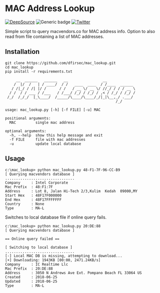 # MAC Address Lookup

[![DeepSource](https://deepsource.io/gh/dfirsec/mac_lookup.svg/?label=active+issues&show_trend=true&token=gYA5JUpCySwLi-SMCnfALNiL)](https://deepsource.io/gh/dfirsec/mac_lookup/?ref=repository-badge) ![Generic badge](https://img.shields.io/badge/python-3.7-blue.svg) [![Twitter](https://img.shields.io/badge/Twitter-@pulsecode-blue.svg)](https://twitter.com/pulsecode)

Simple script to query macvendors.co for MAC address info. Option to also read from file containing a list of MAC addresses.

## Installation

```text
git clone https://github.com/dfirsec/mac_lookup.git
cd mac_lookup
pip install -r requirements.txt
```

```console
     __  ______   ______   __                __
    /  |/  /   | / ____/  / /   ____  ____  / /____  ______
   / /|_/ / /| |/ /      / /   / __ \/ __ \/ //_/ / / / __ \
  / /  / / ___ / /___   / /___/ /_/ / /_/ / ,< / /_/ / /_/ /
 /_/  /_/_/  |_\____/  /_____/\____/\____/_/|_|\__,_/ .___/
                                                   /_/

usage: mac_lookup.py [-h] [-f FILE] [-u] MAC

positional arguments:
  MAC         single mac address

optional arguments:
  -h, --help  show this help message and exit
  -f FILE     file with mac addresses
  -u          update local database
```

## Usage

```text
c:\mac_lookup> python mac_lookup.py 48-F1-7F-96-CC-B9
[ Querying macvendors database ]
................................
Company     : Intel Corporate
Mac Prefix  : 48:F1:7F
Address     : Lot 8, Jalan Hi-Tech 2/3,Kulim  Kedah  09000,MY
Start Hex   : 48F17F000000
End Hex     : 48F17FFFFFFF
Country     : None
Type        : MA-L
```

Switches to local database file if online query fails.

```text
c:\mac_lookup> python mac_lookup.py 20:DE:88
[ Querying macvendors database ]

== Online query failed ==

[ Switching to local database ]
................................
[-] Local MAC DB is missing, attempting to download...
[+] Downloading: 1943KB [00:00, 2471.24KB/s]
Company     : IC Realtime Llc
Mac Prefix  : 20:DE:88
Address     : 3050 N Andrews Ave Ext. Pompano Beach FL 33064 US
Created     : 2018-06-25
Updated     : 2018-06-25
Type        : MA-L
```
